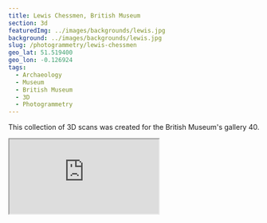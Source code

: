 ```yaml
---
title: Lewis Chessmen, British Museum
section: 3d
featuredImg: ../images/backgrounds/lewis.jpg
background: ../images/backgrounds/lewis.jpg
slug: /photogrammetry/lewis-chessmen
geo_lat: 51.519400
geo_lon: -0.126924
tags: 
  - Archaeology
  - Museum
  - British Museum
  - 3D
  - Photogrammetry
---
```


This collection of 3D scans was created for the British Museum's gallery 40.

<div class="ratio ratio-1x1 mb-3">
  <iframe title="A 3D model playlist from gallery 40" src="https://sketchfab.com/playlists/embed?collection=9bf3b5cabc8d4ddb9a0d51fce0a4d433"  allow="autoplay; fullscreen; vr" mozallowfullscreen="true" webkitallowfullscreen="true"></iframe>
</div>
